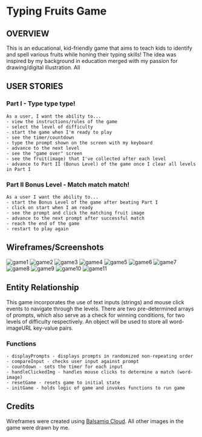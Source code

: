 # Typing Fruits Game

## OVERVIEW

This is an educational, kid-friendly game that aims to teach kids to identify and spell various fruits while honing their typing skills! 
The idea was inspired by my background in education merged with my passion for drawing/digital illustration. 
All


## USER STORIES

### Part I - Type type type!
```
As a user, I want the ability to...
- view the instructions/rules of the game
- select the level of difficulty
- start the game when I'm ready to play
- see the timer/countdown
- type the prompt shown on the screen with my keyboard
- advance to the next level
- see the "game over" screen
- see the fruit(image) that I've collected after each level
- advance to Part II (Bonus Level) of the game once I clear all levels in Part I
```

### Part II Bonus Level - Match match match!
```
As a user I want the ability to...
- start the Bonus Level of the game after beating Part I
- click on start when I am ready
- see the prompt and click the matching fruit image 
- advance to the next prompt after successful match
- reach the end of the game
- restart to play again
```

## Wireframes/Screenshots

![game1](https://share.balsamiq.com/c/5a5pXxqzkzkqitd3J6eTag.png)
![game2](https://share.balsamiq.com/c/erDWEdv5DckfHeAJjBCRTy.png)
![game3](https://share.balsamiq.com/c/5nUPW57UoTfPC1LdjtiuVm.png)
![game4](https://share.balsamiq.com/c/gzZesSHA1TAeKkRmckNwbG.png)
![game5](https://share.balsamiq.com/c/trqy7ALhj8axFHPT5AKFYv.png)
![game6](https://share.balsamiq.com/c/6oojEn9bHx3nctVyMXhGYM.png)
![game7](https://share.balsamiq.com/c/wiGAKKEZAv2DRTw9eDapj9.png)
![game8](https://share.balsamiq.com/c/r4uwdqGxjAKKHirRvj1hsw.png)
![game9](https://share.balsamiq.com/c/77UJUVyNzkhcfUhairARah.png)
![game10](https://share.balsamiq.com/c/afneW1LJ9zu9jQ4eWW74Xj.png)
![game11](https://share.balsamiq.com/c/p9Kn9ynqcdXduDqE5mUSBa.png)
  

## Entity Relationship

This game incorporates the use of text inputs (strings) and mouse click events to navigate through the levels. There are two pre-determined arrays of prompts, which also serve as a check for winning conditions, for two levels of difficulty respectively. An object will be used to store all word-imageURL key-value pairs.

### Functions
```
- displayPrompts - displays prompts in randomized non-repeating order
- compareInput - checks user input against prompt
- countdown - sets the timer for each input
- handleClickedImg - handles mouse clicks to determine a match (word-image)
- resetGame - resets game to initial state
- initGame - holds logic of game and invokes functions to run game
```

## Credits
Wireframes were created using [Balsamiq Cloud](https://balsamiq.com/wireframes/cloud/).
All other images in the game were drawn by me. 